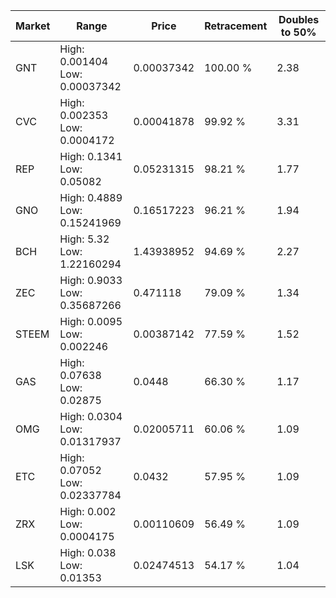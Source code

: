 | Market | Range | Price| Retracement | Doubles to 50% |
| --- | --- | --- | --- | --- |
| GNT | High: 0.001404<br />Low: 0.00037342 | 0.00037342 | 100.00 % | 2.38 |
| CVC | High: 0.002353<br />Low: 0.0004172 | 0.00041878 | 99.92 % | 3.31 |
| REP | High: 0.1341<br />Low: 0.05082 | 0.05231315 | 98.21 % | 1.77 |
| GNO | High: 0.4889<br />Low: 0.15241969 | 0.16517223 | 96.21 % | 1.94 |
| BCH | High: 5.32<br />Low: 1.22160294 | 1.43938952 | 94.69 % | 2.27 |
| ZEC | High: 0.9033<br />Low: 0.35687266 | 0.471118 | 79.09 % | 1.34 |
| STEEM | High: 0.0095<br />Low: 0.002246 | 0.00387142 | 77.59 % | 1.52 |
| GAS | High: 0.07638<br />Low: 0.02875 | 0.0448 | 66.30 % | 1.17 |
| OMG | High: 0.0304<br />Low: 0.01317937 | 0.02005711 | 60.06 % | 1.09 |
| ETC | High: 0.07052<br />Low: 0.02337784 | 0.0432 | 57.95 % | 1.09 |
| ZRX | High: 0.002<br />Low: 0.0004175 | 0.00110609 | 56.49 % | 1.09 |
| LSK | High: 0.038<br />Low: 0.01353 | 0.02474513 | 54.17 % | 1.04 |
